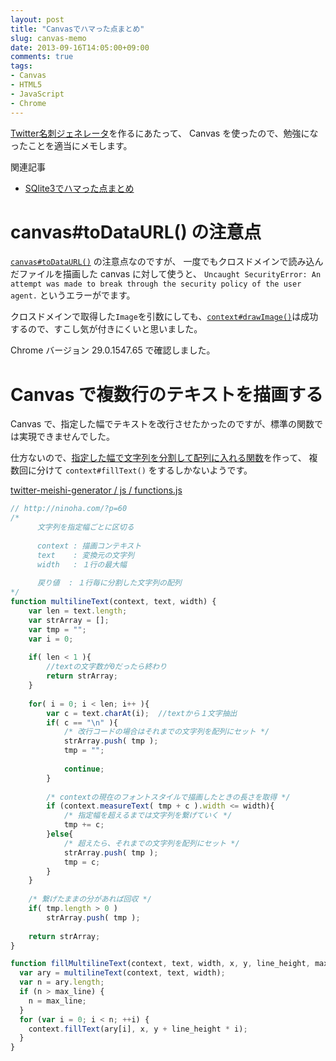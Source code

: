 ```yaml
---
layout: post
title: "Canvasでハマった点まとめ"
slug: canvas-memo
date: 2013-09-16T14:05:00+09:00
comments: true
tags:
- Canvas
- HTML5
- JavaScript
- Chrome
---
```


[Twitter名刺ジェネレータ](http://gam0022.net/app/tmg/)を作るにあたって、
Canvas を使ったので、勉強になったことを適当にメモします。

関連記事

* [SQlite3でハマった点まとめ](/blog/2013/09/16/sqlite3-memo/)


# canvas#toDataURL() の注意点

[`canvas#toDataURL()`](http://www.html5.jp/canvas/ref/HTMLCanvasElement/toDataURL.html) の注意点なのですが、
一度でもクロスドメインで読み込んだファイルを描画した canvas に対して使うと、
`Uncaught SecurityError: An attempt was made to break through the security policy of the user agent.` というエラーがでます。

クロスドメインで取得した`Image`を引数にしても、[`context#drawImage()`](http://www.html5.jp/canvas/ref/method/drawImage.html)は成功するので、すこし気が付きにくいと思いました。

Chrome バージョン 29.0.1547.65 で確認しました。

<!--more-->

# Canvas で複数行のテキストを描画する

Canvas で、指定した幅でテキストを改行させたかったのですが、標準の関数では実現できませんでした。

仕方ないので、[指定した幅で文字列を分割して配列に入れる関数](http://ninoha.com/?p=60)を作って、
複数回に分けて `context#fillText()` をするしかないようです。


[twitter-meishi-generator / js / functions.js](https://github.com/gam0022/twitter-meishi-generator/blob/master/js/functions.js)


``` javascript Canvas で複数行のテキストを描画する
// http://ninoha.com/?p=60
/*
      文字列を指定幅ごとに区切る
 
      context : 描画コンテキスト
      text    : 変換元の文字列
      width   : １行の最大幅
 
      戻り値  : １行毎に分割した文字列の配列
*/
function multilineText(context, text, width) {
    var len = text.length; 
    var strArray = [];
    var tmp = "";
    var i = 0;
 
    if( len < 1 ){
        //textの文字数が0だったら終わり
        return strArray;
    }
 
    for( i = 0; i < len; i++ ){
        var c = text.charAt(i);  //textから１文字抽出
        if( c == "\n" ){
            /* 改行コードの場合はそれまでの文字列を配列にセット */
            strArray.push( tmp );
            tmp = "";
 
            continue;
        }
 
        /* contextの現在のフォントスタイルで描画したときの長さを取得 */
        if (context.measureText( tmp + c ).width <= width){
            /* 指定幅を超えるまでは文字列を繋げていく */
            tmp += c;
        }else{
            /* 超えたら、それまでの文字列を配列にセット */
            strArray.push( tmp );
            tmp = c;
        }
    }
 
    /* 繋げたままの分があれば回収 */
    if( tmp.length > 0 )
        strArray.push( tmp );
 
    return strArray;
}

function fillMultilineText(context, text, width, x, y, line_height, max_line) {
  var ary = multilineText(context, text, width);
  var n = ary.length;
  if (n > max_line) {
    n = max_line;
  }
  for (var i = 0; i < n; ++i) {
    context.fillText(ary[i], x, y + line_height * i);
  }
}
```
